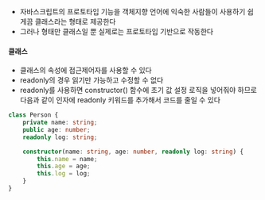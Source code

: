 - 자바스크립트의 프로토타입 기능을 객체지향 언어에 익숙한 사람들이 사용하기 쉽게끔 클래스라는 형태로 제공한다
- 그러나 형태만 클래스일 뿐 실제로는 프로토타입 기반으로 작동한다

#### 클래스
- 클래스의 속성에 접근제어자를 사용할 수 있다
- readonly의 경우 읽기만 가능하고 수정할 수 없다
- readonly를 사용하면 constructor() 함수에 초기 값 설정 로직을 넣어줘야 하므로 다음과 같이 인자에 readonly 키워드를 추가해서 코드를 줄일 수 있다

```typescript
class Person {
	private name: string;
	public age: number;
	readonly log: string;

	constructor(name: string, age: number, readonly log: string) {
		this.name = name;
		this.age = age;
		this.log = log;
	}
}


```
